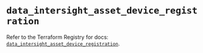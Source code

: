 # `data_intersight_asset_device_registration`

Refer to the Terraform Registry for docs: [`data_intersight_asset_device_registration`](https://registry.terraform.io/providers/ciscodevnet/intersight/1.0.71/docs/data-sources/asset_device_registration).
